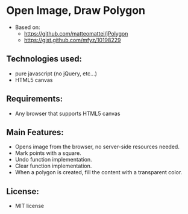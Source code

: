 # Open Image, Draw Polygon

* Based on:
	* https://github.com/matteomattei/jPolygon
	* https://gist.github.com/mfyz/10198229

Technologies used:
------------------

 - pure javascript (no jQuery, etc...)
 - HTML5 canvas

Requirements:
-------------

 - Any browser that supports HTML5 canvas

Main Features:
--------------
 - Opens image from the browser, no server-side resources needed.
 - Mark points with a square.
 - Undo function implementation.
 - Clear function implementation.
 - When a polygon is created, fill the content with a transparent color.

License:
--------

 - MIT license
